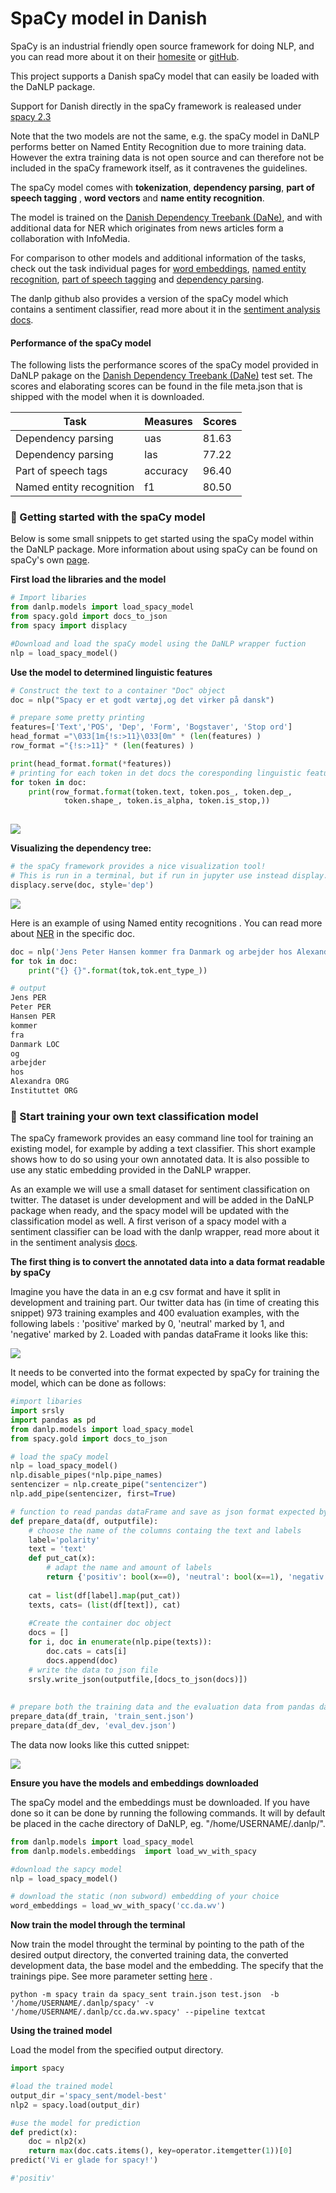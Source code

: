 SpaCy model in Danish
=====================

SpaCy is an industrial friendly open source framework for doing NLP, and you can read more about it on their [homesite](https://spacy.io/) or [gitHub](https://github.com/explosion/spaCy).

This project supports a Danish spaCy model that can easily be loaded with the DaNLP package. 

Support for Danish directly in the spaCy framework is realeased under [spacy 2.3](https://explosion.ai/blog/spacy-v2-3)

Note that the two models are not the same, e.g. the spaCy model in DaNLP performs better on Named Entity Recognition due to more training data.  However the extra training data is not open source and can therefore not be included in the spaCy framework itself, as it contravenes the guidelines. 

The spaCy model comes with **tokenization**, **dependency parsing**, **part of speech tagging** , **word vectors** and **name entity recognition**. 

The model is trained on the [Danish Dependency Treebank (DaNe)](datasets.md#dane), and with additional data for NER  which originates from news articles form a collaboration with InfoMedia. 

For comparison to other models and additional information of the tasks, check out the task individual pages for [word embeddings](models/embeddings.md), [named entity recognition](models/ner.md), [part of speech tagging](models/pos.md) and [dependency parsing](models/dependency.md).

The danlp github also provides a version of the spaCy model which contains a sentiment classifier, read more about it in the [sentiment analysis docs](models/sentiment_analysis.md).

#### Performance of the spaCy model

The following lists the  performance scores of the spaCy model provided in DaNLP pakage on the [Danish Dependency Treebank (DaNe)](datasets.md#dane) test set. The scores and elaborating scores can be found in the file meta.json that is shipped with the model when it is downloaded. 

| Task                    | Measures | Scores |
| ----------------------- | -------- | :----- |
| Dependency parsing      | uas      | 81.63  |
| Dependency parsing      | las      | 77.22  |
| Part of speech tags     | accuracy | 96.40  |
| Named entity recognition| f1       | 80.50  |





### 🐣 Getting started with the spaCy model

Below is some small snippets to get started using the spaCy model within the DaNLP package. More information about using spaCy can be found on spaCy's own [page](https://spacy.io/).  

**First load the libraries and the model**

```python
# Import libaries
from danlp.models import load_spacy_model
from spacy.gold import docs_to_json
from spacy import displacy

#Download and load the spaCy model using the DaNLP wrapper fuction
nlp = load_spacy_model()
```

**Use the model to determined linguistic features**

```python
# Construct the text to a container "Doc" object
doc = nlp("Spacy er et godt værtøj,og det virker på dansk")

# prepare some pretty printing
features=['Text','POS', 'Dep', 'Form', 'Bogstaver', 'Stop ord']
head_format ="\033[1m{!s:>11}\033[0m" * (len(features) )
row_format ="{!s:>11}" * (len(features) )

print(head_format.format(*features))
# printing for each token in det docs the coresponding linguistic features
for token in doc:
    print(row_format.format(token.text, token.pos_, token.dep_,
            token.shape_, token.is_alpha, token.is_stop,))
    
```

![](imgs/ling_feat.PNG)

**Visualizing the dependency tree:**

```python
# the spaCy framework provides a nice visualization tool!
# This is run in a terminal, but if run in jupyter use instead display.render 
displacy.serve(doc, style='dep')
```



![](imgs/dep.PNG)

Here is an example of using Named entity recognitions . You can read more about [NER](models/ner.md#named-entity-recognition) in the specific doc. 

```python
doc = nlp('Jens Peter Hansen kommer fra Danmark og arbejder hos Alexandra Instituttet') 
for tok in doc:
    print("{} {}".format(tok,tok.ent_type_))
```

```python
# output 
Jens PER
Peter PER
Hansen PER
kommer 
fra 
Danmark LOC
og 
arbejder 
hos 
Alexandra ORG
Instituttet ORG
```

### 🐣 Start ​training your own text classification model

The spaCy framework provides an easy command line tool for training an existing model, for example by adding a text classifier.  This short example shows how to do so using your own annotated data. It is also possible to use any static embedding provided in the DaNLP wrapper. 

As an example we will use a small dataset for sentiment classification on twitter. The dataset is under development and will be added in the DaNLP package when ready, and the spacy model will be updated with the classification model as well.  A first verison of  a spacy model with a sentiment classifier can be load with the danlp wrapper, read more about it in the sentiment analysis [docs](models/sentiment_analysis.md).

 **The first thing is to convert the annotated data into a data format readable by spaCy**

Imagine you have the data in an e.g csv format and have it split in development and training part. Our twitter data has (in time of creating this snippet)  973 training examples and 400 evaluation examples, with the following labels : 'positive' marked by 0, 'neutral' marked by 1, and 'negative' marked by 2. Loaded with pandas dataFrame it looks like this:  

![](imgs/data_head.PNG)

It needs to be converted into the format expected by spaCy for training the model, which can be done as follows:

```python
#import libaries
import srsly
import pandas as pd
from danlp.models import load_spacy_model
from spacy.gold import docs_to_json

# load the spaCy model 
nlp = load_spacy_model()
nlp.disable_pipes(*nlp.pipe_names)
sentencizer = nlp.create_pipe("sentencizer")
nlp.add_pipe(sentencizer, first=True)

# function to read pandas dataFrame and save as json format expected by spaCy
def prepare_data(df, outputfile):
    # choose the name of the columns containg the text and labels
    label='polarity'
    text = 'text'
    def put_cat(x):
        # adapt the name and amount of labels
        return {'positiv': bool(x==0), 'neutral': bool(x==1), 'negativ': bool(x==2)} 
    
    cat = list(df[label].map(put_cat))
    texts, cats= (list(df[text]), cat)
    
    #Create the container doc object
    docs = []
    for i, doc in enumerate(nlp.pipe(texts)):
        doc.cats = cats[i]
        docs.append(doc)
    # write the data to json file
    srsly.write_json(outputfile,[docs_to_json(docs)])
    
    
# prepare both the training data and the evaluation data from pandas dataframe (df_train and df_dev) and choose the name of outputfile
prepare_data(df_train, 'train_sent.json')
prepare_data(df_dev, 'eval_dev.json')

```

The data now looks like this cutted snippet:

![](imgs/snippet_json.PNG)

**Ensure you have the models and embeddings downloaded**

The spaCy model and the embeddings must be downloaded. If you have done so it can be done by running the following commands. It will by default be placed in the cache directory of DaNLP, eg. "/home/USERNAME/.danlp/".

```python
from danlp.models import load_spacy_model
from danlp.models.embeddings  import load_wv_with_spacy

#download the sapcy model
nlp = load_spacy_model()

# download the static (non subword) embedding of your choice
word_embeddings = load_wv_with_spacy('cc.da.wv')
```



**Now train the model through the terminal**

Now train the model throught the terminal by pointing to the path of the desired output directory, the converted training data, the converted development data, the base model and the embedding. The specify that the trainings pipe.  See more parameter setting [here](https://spacy.io/api/cli#train) . 

```
python -m spacy train da spacy_sent train.json test.json  -b '/home/USERNAME/.danlp/spacy' -v '/home/USERNAME/.danlp/cc.da.wv.spacy' --pipeline textcat
```



**Using the trained model**

Load the model from the specified output directory. 

```python
import spacy

#load the trained model
output_dir ='spacy_sent/model-best'
nlp2 = spacy.load(output_dir)

#use the model for prediction
def predict(x):
    doc = nlp2(x)
    return max(doc.cats.items(), key=operator.itemgetter(1))[0]
predict('Vi er glade for spacy!')

#'positiv'

```


